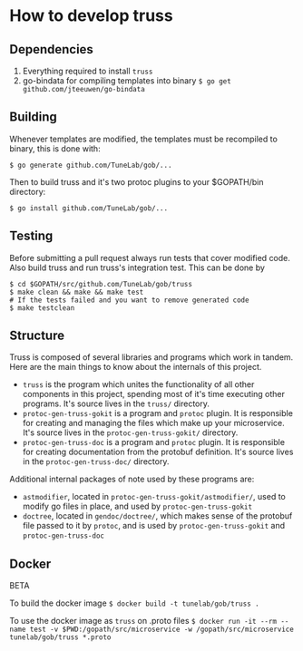 # How to develop truss

## Dependencies

1. Everything required to install `truss`
2. go-bindata for compiling templates into binary `$ go get github.com/jteeuwen/go-bindata`

## Building

Whenever templates are modified, the templates must be recompiled to binary, this is done with:

```
$ go generate github.com/TuneLab/gob/...
```

Then to build truss and it's two protoc plugins to your $GOPATH/bin directory:

```
$ go install github.com/TuneLab/gob/...
```

## Testing

Before submitting a pull request always run tests that cover modified code. Also build truss and run truss's integration test. This can be done by

```
$ cd $GOPATH/src/github.com/TuneLab/gob/truss
$ make clean && make && make test
# If the tests failed and you want to remove generated code
$ make testclean
```

## Structure

Truss is composed of several libraries and programs which work in tandem. Here
are the main things to know about the internals of this project.

- `truss` is the program which unites the functionality of all other components in this project, spending most of it's time executing other programs. It's source lives in the `truss/` directory.
- `protoc-gen-truss-gokit` is a program and `protoc` plugin. It is responsible for creating and managing the files which make up your microservice. It's source lives in the `protoc-gen-truss-gokit/` directory.
- `protoc-gen-truss-doc` is a program and `protoc` plugin. It is responsible for creating documentation from the protobuf definition. It's source lives in the `protoc-gen-truss-doc/` directory.

Additional internal packages of note used by these programs are:

- `astmodifier`, located in `protoc-gen-truss-gokit/astmodifier/`, used to modify go files in place, and used by `protoc-gen-truss-gokit`
- `doctree`, located in `gendoc/doctree/`, which makes sense of the protobuf file passed to it by `protoc`, and is used by `protoc-gen-truss-gokit` and `protoc-gen-truss-doc`

## Docker

BETA

To build the docker image
`$ docker build -t tunelab/gob/truss .`

To use the docker image as `truss` on .proto files
`$ docker run -it --rm --name test -v $PWD:/gopath/src/microservice -w /gopath/src/microservice tunelab/gob/truss *.proto`
